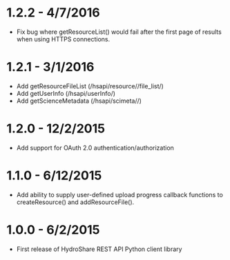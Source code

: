 # 1.2.2 - 4/7/2016
  - Fix bug where getResourceList() would fail after the first page of results
    when using HTTPS connections.

# 1.2.1 - 3/1/2016
  - Add getResourceFileList (/hsapi/resource/<pid>/file_list/)
  - Add getUserInfo (/hsapi/userInfo/)
  - Add getScienceMetadata (/hsapi/scimeta/<pid>/)

# 1.2.0 - 12/2/2015
  - Add support for OAuth 2.0 authentication/authorization

# 1.1.0 - 6/12/2015
  - Add ability to supply user-defined upload progress callback functions to
    createResource() and addResourceFile().

# 1.0.0 - 6/2/2015
  - First release of HydroShare REST API Python client library

